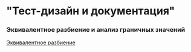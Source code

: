 # "Тест-дизайн и документация"


###  Эквивалентное разбиение и анализ граничных значений
[Эквивалентное разбиение](https://docs.google.com/spreadsheets/d/1vU_srL4XWVW2CvFyZTz7PGLrny7BXFqUJhM8kJKRUGk/edit?usp=sharing)


 
